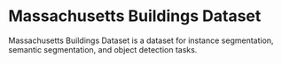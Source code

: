 # Massachusetts Buildings Dataset

Massachusetts Buildings Dataset is a dataset for instance segmentation, semantic segmentation, and object detection tasks.